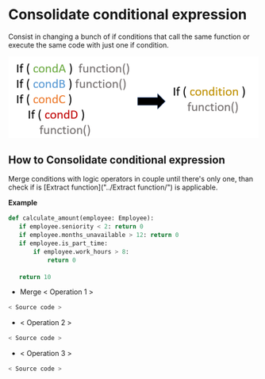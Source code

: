 # Consolidate conditional expression 
Consist in changing a bunch of if conditions that call the same function or execute the same 
code with just one if condition.

![Schema](./image.png)
 

## How to Consolidate conditional expression
Merge conditions with logic operators in couple until there's only one, than check if is 
[Extract function]("../Extract function/") is applicable.

 **Example**
 ```python
def calculate_amount(employee: Employee):
    if employee.seniority < 2: return 0
    if employee.months_unavailable > 12: return 0
    if employee.is_part_time:
        if employee.work_hours > 8:
            return 0

    return 10
 ```
 
 * Merge < Operation 1 >
 ```python    
 < Source code >
 ```

 * < Operation 2 >
 ```python    
 < Source code >
 ```
 
  * < Operation 3 >
 ```python    
 < Source code >
 ```